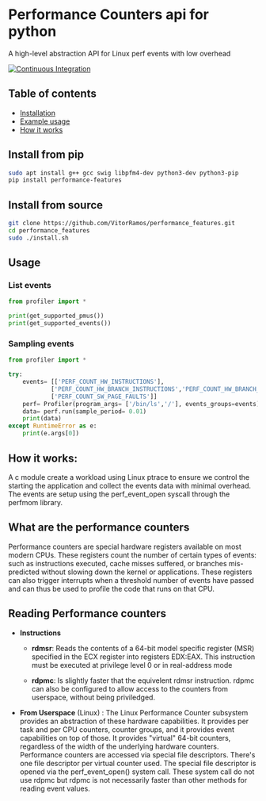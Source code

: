 # Performance Counters api for python

A high-level abstraction API for Linux perf events with low overhead

[![Continuous Integration](https://github.com/VitorRamos/performance_features/actions/workflows/main.yml/badge.svg)](https://github.com/VitorRamos/performance_features/actions/workflows/main.yml)

## Table of contents

- [Installation](#install)
- [Example usage](#usage)
- [How it works](#whatis)


<a name="install"/>

## Install from pip
```bash
sudo apt install g++ gcc swig libpfm4-dev python3-dev python3-pip
pip install performance-features
```

## Install from source
```bash
git clone https://github.com/VitorRamos/performance_features.git
cd performance_features
sudo ./install.sh
```

<a name="usage"/>

## Usage

### List events
```python
from profiler import *

print(get_supported_pmus())
print(get_supported_events())
```

### Sampling events
```python
from profiler import *

try:
    events= [['PERF_COUNT_HW_INSTRUCTIONS'],
            ['PERF_COUNT_HW_BRANCH_INSTRUCTIONS','PERF_COUNT_HW_BRANCH_MISSES'],
            ['PERF_COUNT_SW_PAGE_FAULTS']]
    perf= Profiler(program_args= ['/bin/ls','/'], events_groups=events)
    data= perf.run(sample_period= 0.01)
    print(data)
except RuntimeError as e:
    print(e.args[0])
```

<a name="whatis"/>

## How it works:

A c module create a workload using Linux ptrace to ensure we control the starting the application and collect the events data with minimal overhead. The events are setup using the perf_event_open syscall through the perfmom library.

## What are the performance counters
Performance counters are special hardware registers available on most modern CPUs. These registers count the number of certain types of events: such as instructions executed, cache misses suffered, or branches mis-predicted without slowing down the kernel or applications. These registers can also trigger interrupts when a threshold number of events have passed and can thus be used to profile the code that runs on that CPU.

## Reading Performance counters
+ **Instructions**
  + **rdmsr**: Reads the contents of a 64-bit model specific register (MSR) specified in the ECX register into registers EDX:EAX. This instruction must be executed at privilege level 0 or in real-address mode

  + **rdpmc**: Is slightly faster that the equivelent rdmsr instruction. rdpmc can also be configured to allow access to the counters from userspace, without being priviledged.
+ **From Userspace** (Linux) : The Linux Performance Counter subsystem provides an abstraction of these hardware capabilities. It provides per task and per CPU counters, counter groups, and it provides event capabilities on top of those. It provides "virtual" 64-bit counters, regardless of the width of the underlying hardware counters. Performance counters are accessed via special file descriptors. There's one file descriptor per virtual counter used. The special file descriptor is opened via the perf_event_open() system call. These system call do not use rdpmc but rdpmc is not necessarily faster than other methods for reading event values.